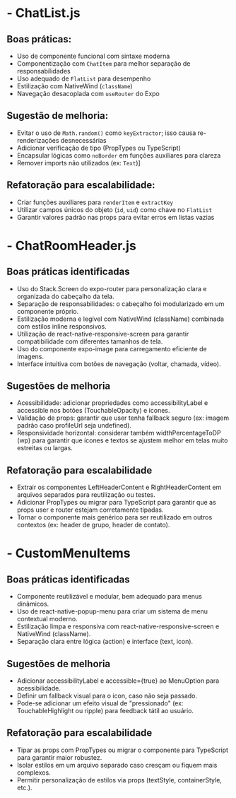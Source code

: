 # - ChatList.js
## Boas práticas:
- Uso de componente funcional com sintaxe moderna
- Componentização com `ChatItem` para melhor separação de responsabilidades
- Uso adequado de `FlatList` para desempenho
- Estilização com NativeWind (`className`)
- Navegação desacoplada com `useRouter` do Expo

## Sugestão de melhoria:
- Evitar o uso de `Math.random()` como `keyExtractor`; isso causa re-renderizações desnecessárias
- Adicionar verificação de tipo (PropTypes ou TypeScript)
- Encapsular lógicas como `noBorder` em funções auxiliares para clareza
- Remover imports não utilizados (ex: `Text`)]

## Refatoração para escalabilidade:
- Criar funções auxiliares para `renderItem` e `extractKey`
- Utilizar campos únicos do objeto (`id`, `uid`) como chave no `FlatList`
- Garantir valores padrão nas props para evitar erros em listas vazias

# - ChatRoomHeader.js
##  Boas práticas identificadas
- Uso do Stack.Screen do expo-router para personalização clara e organizada do cabeçalho da tela.
- Separação de responsabilidades: o cabeçalho foi modularizado em um componente próprio.
- Estilização moderna e legível com NativeWind (className) combinada com estilos inline responsivos.
- Utilização de react-native-responsive-screen para garantir compatibilidade com diferentes tamanhos de tela.
- Uso do componente expo-image para carregamento eficiente de imagens.
- Interface intuitiva com botões de navegação (voltar, chamada, vídeo).

## Sugestões de melhoria
- Acessibilidade: adicionar propriedades como accessibilityLabel e accessible nos botões (TouchableOpacity) e ícones.
- Validação de props: garantir que user tenha fallback seguro (ex: imagem padrão caso profileUrl seja undefined).
- Responsividade horizontal: considerar também widthPercentageToDP (wp) para garantir que ícones e textos se ajustem melhor em telas muito estreitas ou largas.
  
## Refatoração para escalabilidade
- Extrair os componentes LeftHeaderContent e RightHeaderContent em arquivos separados para reutilização ou testes.
- Adicionar PropTypes ou migrar para TypeScript para garantir que as props user e router estejam corretamente tipadas.
- Tornar o componente mais genérico para ser reutilizado em outros contextos (ex: header de grupo, header de contato).

# - CustomMenuItems

## Boas práticas identificadas
- Componente reutilizável e modular, bem adequado para menus dinâmicos.
- Uso de react-native-popup-menu para criar um sistema de menu contextual moderno.
- Estilização limpa e responsiva com react-native-responsive-screen e NativeWind (className).
- Separação clara entre lógica (action) e interface (text, icon).

## Sugestões de melhoria
- Adicionar accessibilityLabel e accessible={true} ao MenuOption para acessibilidade.
- Definir um fallback visual para o icon, caso não seja passado.
- Pode-se adicionar um efeito visual de "pressionado" (ex: TouchableHighlight ou ripple) para feedback tátil ao usuário.

## Refatoração para escalabilidade
- Tipar as props com PropTypes ou migrar o componente para TypeScript para garantir maior robustez.
- Isolar estilos em um arquivo separado caso cresçam ou fiquem mais complexos.
- Permitir personalização de estilos via props (textStyle, containerStyle, etc.).

  

  
